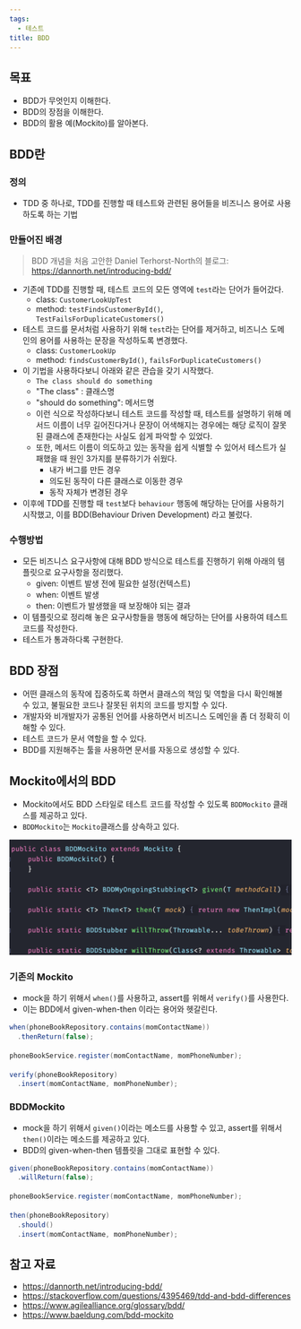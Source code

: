 ```yaml
---
tags:
  - 테스트
title: BDD
---
```



## 목표

- BDD가 무엇인지 이해한다.
- BDD의 장점을 이해한다.
- BDD의 활용 예(Mockito)를 알아본다.

## BDD란

### 정의

- TDD 중 하나로, TDD를 진행할 때 테스트와 관련된 용어들을 비즈니스 용어로 사용하도록 하는 기법

### 만들어진 배경

> BDD 개념을 처음 고안한 Daniel Terhorst-North의 블로그: https://dannorth.net/introducing-bdd/

- 기존에 TDD를 진행할 때, 테스트 코드의 모든 영역에 `test`라는 단어가 들어갔다.
	- class: `CustomerLookUpTest`
	- method: `testFindsCustomerById()`, `TestFailsForDuplicateCustomers()`
- 테스트 코드를 문서처럼 사용하기 위해 `test`라는 단어를 제거하고, 비즈니스 도메인의 용어를 사용하는 문장을 작성하도록 변경했다.
	- class: `CustomerLookUp`
	- method: `findsCustomerById()`, `failsForDuplicateCustomers()`
- 이 기법을 사용하다보니 아래와 같은 관습을 갖기 시작했다.
	- `The class should do something`
	- "The class" : 클래스명
	- "should do something": 메서드명
	- 이런 식으로 작성하다보니 테스트 코드를 작성할 때, 테스트를 설명하기 위해 메서드 이름이 너무 길어진다거나 문장이 어색해지는 경우에는 해당 로직이 잘못된 클래스에 존재한다는 사실도 쉽게 파악할 수 있었다.
	- 또한, 메서드 이름이 의도하고 있는 동작을 쉽게 식별할 수 있어서 테스트가 실패했을 때 원인 3가지를 분류하기가 쉬웠다.
		- 내가 버그를 만든 경우
		- 의도된 동작이 다른 클래스로 이동한 경우
		- 동작 자체가 변경된 경우
- 이후에 TDD를 진행할 때 `test`보다 `behaviour` 행동에 해당하는 단어를 사용하기 시작했고, 이를 BDD(Behaviour Driven Development) 라고 불렀다.

### 수행방법

- 모든 비즈니스 요구사항에 대해 BDD 방식으로 테스트를 진행하기 위해 아래의 템플릿으로 요구사항을 정리했다.
	- given: 이벤트 발생 전에 필요한 설정(컨텍스트)
	- when: 이벤트 발생
	- then: 이벤트가 발생했을 때 보장해야 되는 결과 
- 이 템플릿으로 정리해 놓은 요구사항들을 행동에 해당하는 단어를 사용하여 테스트 코드를 작성한다.
- 테스트가 통과하다록 구현한다.

## BDD 장점

- 어떤 클래스의 동작에 집중하도록 하면서 클래스의 책임 및 역할을 다시 확인해볼 수 있고, 불필요한 코드나 잘못된 위치의 코드를 방지할 수 있다.
- 개발자와 비개발자가 공통된 언어를 사용하면서 비즈니스 도메인을 좀 더 정확히 이해할 수 있다.
- 테스트 코드가 문서 역할을 할 수 있다.
- BDD를 지원해주는 툴을 사용하면 문서를 자동으로 생성할 수 있다.

## Mockito에서의 BDD

- Mockito에서도 BDD 스타일로 테스트 코드를 작성할 수 있도록 `BDDMockito` 클래스를 제공하고 있다.
- `BDDMockito`는 `Mockito`클래스를 상속하고 있다.

![](assets/Pasted%20image%2020230215183102.png)

### 기존의 Mockito

- mock을 하기 위해서 `when()`를 사용하고, assert를 위해서 `verify()`를 사용한다.
- 이는 BDD에서 given-when-then 이라는 용어와 헷갈린다.

```java
when(phoneBookRepository.contains(momContactName))
  .thenReturn(false);
 
phoneBookService.register(momContactName, momPhoneNumber);
 
verify(phoneBookRepository)
  .insert(momContactName, momPhoneNumber);
```

### BDDMockito

- mock을 하기 위해서 `given()`이라는 메소드를 사용할 수 있고, assert를 위해서 `then()`이라는 메소드를 제공하고 있다.
- BDD의 given-when-then 템플릿을 그대로 표현할 수 있다.

```java
given(phoneBookRepository.contains(momContactName))
  .willReturn(false);
 
phoneBookService.register(momContactName, momPhoneNumber);
 
then(phoneBookRepository)
  .should()
  .insert(momContactName, momPhoneNumber);
```

## 참고 자료

- https://dannorth.net/introducing-bdd/
- https://stackoverflow.com/questions/4395469/tdd-and-bdd-differences
- https://www.agilealliance.org/glossary/bdd/
- https://www.baeldung.com/bdd-mockito
